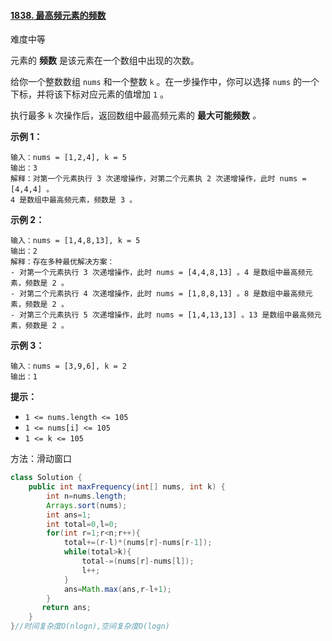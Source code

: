#### [1838. 最高频元素的频数](https://leetcode-cn.com/problems/frequency-of-the-most-frequent-element/)

难度中等

元素的 **频数** 是该元素在一个数组中出现的次数。

给你一个整数数组 `nums` 和一个整数 `k` 。在一步操作中，你可以选择 `nums` 的一个下标，并将该下标对应元素的值增加 `1` 。

执行最多 `k` 次操作后，返回数组中最高频元素的 **最大可能频数** *。*

**示例 1：**

```
输入：nums = [1,2,4], k = 5
输出：3
解释：对第一个元素执行 3 次递增操作，对第二个元素执 2 次递增操作，此时 nums = [4,4,4] 。
4 是数组中最高频元素，频数是 3 。
```

**示例 2：**

```
输入：nums = [1,4,8,13], k = 5
输出：2
解释：存在多种最优解决方案：
- 对第一个元素执行 3 次递增操作，此时 nums = [4,4,8,13] 。4 是数组中最高频元素，频数是 2 。
- 对第二个元素执行 4 次递增操作，此时 nums = [1,8,8,13] 。8 是数组中最高频元素，频数是 2 。
- 对第三个元素执行 5 次递增操作，此时 nums = [1,4,13,13] 。13 是数组中最高频元素，频数是 2 。
```

**示例 3：**

```
输入：nums = [3,9,6], k = 2
输出：1
```

**提示：**

- `1 <= nums.length <= 105`
- `1 <= nums[i] <= 105`
- `1 <= k <= 105`

方法：滑动窗口

```java
class Solution {
    public int maxFrequency(int[] nums, int k) {
        int n=nums.length;
        Arrays.sort(nums);
        int ans=1;
        int total=0,l=0;
        for(int r=1;r<n;r++){
            total+=(r-l)*(nums[r]-nums[r-1]);
            while(total>k){
                total-=(nums[r]-nums[l]);
                l++;
            }
            ans=Math.max(ans,r-l+1);
        }
       return ans; 
    }
}//时间复杂度O(nlogn),空间复杂度O(logn)
```

